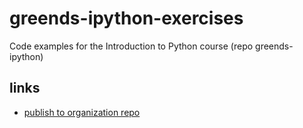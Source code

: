 # greends-ipython-exercises
Code examples for the Introduction to Python course (repo greends-ipython)

## links
* [publish to organization repo](https://stackoverflow.com/questions/67508000/how-to-publish-an-organization-repository-in-github-using-vscode)
